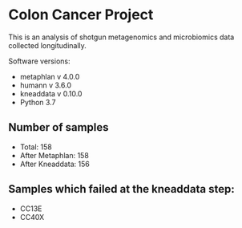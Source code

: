 # Colon Cancer Project 

This is an analysis of shotgun metagenomics and microbiomics data collected longitudinally. 

Software versions: 
- metaphlan v 4.0.0
- humann v 3.6.0
- kneaddata v 0.10.0
- Python 3.7 

## Number of samples
- Total: 158
- After Metaphlan: 158
- After Kneaddata: 156 

## Samples which failed at the kneaddata step: 
- CC13E 
- CC40X
